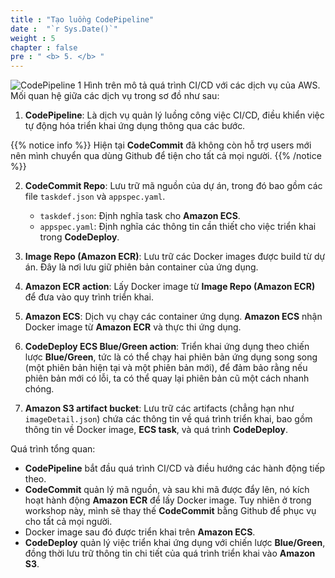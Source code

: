```yaml
---
title : "Tạo luồng CodePipeline"
date :  "`r Sys.Date()`" 
weight : 5 
chapter : false
pre : " <b> 5. </b> "
---
```

![CodePipeline 1](/images/5.Codepipeline/arc.png)
Hình trên mô tả quá trình CI/CD với các dịch vụ của AWS. Mối quan hệ giữa các dịch vụ trong sơ đồ như sau:

1. **CodePipeline**: Là dịch vụ quản lý luồng công việc CI/CD, điều khiển việc tự động hóa triển khai ứng dụng thông qua các bước.

{{% notice info %}}
Hiện tại **CodeCommit** đã không còn hỗ trợ users mới nên mình chuyển qua dùng Github để tiện cho tất cả mọi người.
{{% /notice %}}

2. **CodeCommit Repo**: Lưu trữ mã nguồn của dự án, trong đó bao gồm các file `taskdef.json` và `appspec.yaml`. 
    - `taskdef.json`: Định nghĩa task cho **Amazon ECS**.
    - `appspec.yaml`: Định nghĩa các thông tin cần thiết cho việc triển khai trong **CodeDeploy**.

3. **Image Repo (Amazon ECR)**: Lưu trữ các Docker images được build từ dự án. Đây là nơi lưu giữ phiên bản container của ứng dụng.

4. **Amazon ECR action**: Lấy Docker image từ **Image Repo (Amazon ECR)** để đưa vào quy trình triển khai.

5. **Amazon ECS**: Dịch vụ chạy các container ứng dụng. **Amazon ECS** nhận Docker image từ **Amazon ECR** và thực thi ứng dụng.

6. **CodeDeploy ECS Blue/Green action**: Triển khai ứng dụng theo chiến lược **Blue/Green**, tức là có thể chạy hai phiên bản ứng dụng song song (một phiên bản hiện tại và một phiên bản mới), để đảm bảo rằng nếu phiên bản mới có lỗi, ta có thể quay lại phiên bản cũ một cách nhanh chóng.

7. **Amazon S3 artifact bucket**: Lưu trữ các artifacts (chẳng hạn như `imageDetail.json`) chứa các thông tin về quá trình triển khai, bao gồm thông tin về Docker image, **ECS task**, và quá trình **CodeDeploy**.

Quá trình tổng quan:
- **CodePipeline** bắt đầu quá trình CI/CD và điều hướng các hành động tiếp theo.
- **CodeCommit** quản lý mã nguồn, và sau khi mã được đẩy lên, nó kích hoạt hành động **Amazon ECR** để lấy Docker image. Tuy nhiên ở trong workshop này, mình sẽ thay thế **CodeCommit** bằng Github để phục vụ cho tất cả mọi người.
- Docker image sau đó được triển khai trên **Amazon ECS**.
- **CodeDeploy** quản lý việc triển khai ứng dụng với chiến lược **Blue/Green**, đồng thời lưu trữ thông tin chi tiết của quá trình triển khai vào **Amazon S3**.
